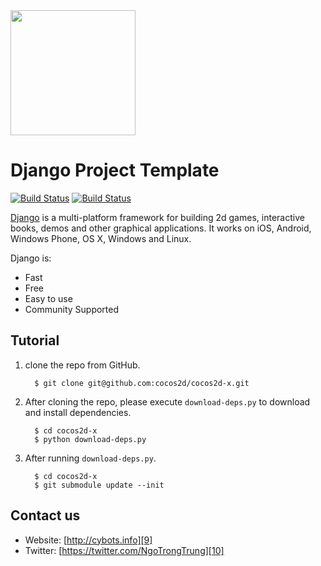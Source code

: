 <img src="http://www.cocos2d-x.org/attachments/801/cocos2dx_portrait.png" width=200>


Django Project Template
===
[![Build Status](https://travis-ci.org/cocos2d/cocos2d-x.png?branch=v3)](https://travis-ci.org/cocos2d/cocos2d-x)
[![Build Status](https://travis-ci.org/cocos-travis-mac/cocos2d-x.png?branch=v3)](https://travis-ci.org/cocos-travis-mac/cocos2d-x)

[Django][1] is a multi-platform framework for building 2d games, interactive books, demos and other graphical applications.
It works on iOS, Android, Windows Phone, OS X, Windows and Linux.

Django is:

  * Fast
  * Free
  * Easy to use
  * Community Supported

Tutorial
-----------------------

1. clone the repo from GitHub.

         $ git clone git@github.com:cocos2d/cocos2d-x.git

2. After cloning the repo, please execute `download-deps.py` to download and install dependencies.

         $ cd cocos2d-x
         $ python download-deps.py

3. After running `download-deps.py`.

         $ cd cocos2d-x
         $ git submodule update --init

Contact us
----------

   * Website: [http://cybots.info][9]
   * Twitter: [https://twitter.com/NgoTrongTrung][10]

[1]: http://www.cocos2d-x.org "cocos2d-x"
[2]: http://www.cocos2d-iphone.org "cocos2d for iPhone"
